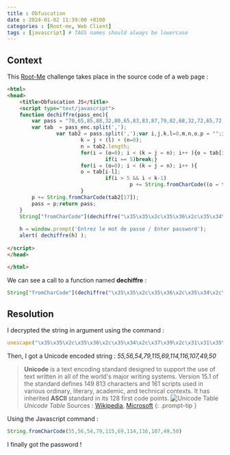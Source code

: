 ```yaml
---
title : Obfuscation
date : 2024-01-02 11:39:00 +0100
categories : [Root-me, Web Client]
tags : [javascript] # TAGS names should always be lowercase
---
```


## Context

This [Root-Me](https://www.root-me.org/?page=news&lang=en) challenge takes place in the source code of a web page :

```html
<html>
<head>
    <title>Obfuscation JS</title>
    <script type="text/javascript">
    function dechiffre(pass_enc){
        var pass = "70,65,85,88,32,80,65,83,83,87,79,82,68,32,72,65,72,65";
        var tab  = pass_enc.split(',');
                var tab2 = pass.split(',');var i,j,k,l=0,m,n,o,p = "";i = 0;j = tab.length;
                        k = j + (l) + (n=0);
                        n = tab2.length;
                        for(i = (o=0); i < (k = j = n); i++ ){o = tab[i-l];p += String.fromCharCode((o = tab2[i]));
                                if(i == 5)break;}
                        for(i = (o=0); i < (k = j = n); i++ ){
                        o = tab[i-l]; 
                                if(i > 5 && i < k-1)
                                        p += String.fromCharCode((o = tab2[i]));
                        }
        p += String.fromCharCode(tab2[17]);
        pass = p;return pass;
    }
    String["fromCharCode"](dechiffre("\x35\x35\x2c\x35\x36\x2c\x35\x34\x2c\x37\x39\x2c\x31\x31\x35\x2c\x36\x39\x2c\x31\x31\x34\x2c\x31\x31\x36\x2c\x31\x30\x37\x2c\x34\x39\x2c\x35\x30"));
    
    h = window.prompt('Entrez le mot de passe / Enter password');
    alert( dechiffre(h) );
    
</script>
</head>

</html>
```

We can see a call to a function named **dechiffre** : 
```javascript
String["fromCharCode"](dechiffre("\x35\x35\x2c\x35\x36\x2c\x35\x34\x2c\x37\x39\x2c\x31\x31\x35\x2c\x36\x39\x2c\x31\x31\x34\x2c\x31\x31\x36\x2c\x31\x30\x37\x2c\x34\x39\x2c\x35\x30"));
```

## Resolution

I decrypted the string in argument using the command :
```javascript
unescape("\x35\x35\x2c\x35\x36\x2c\x35\x34\x2c\x37\x39\x2c\x31\x31\x35\x2c\x36\x39\x2c\x31\x31\x34\x2c\x31\x31\x36\x2c\x31\x30\x37\x2c\x34\x39\x2c\x35\x30");
```

Then, I got a Unicode encoded string : *55,56,54,79,115,69,114,116,107,49,50*

> **Unicode** is a text encoding standard designed to support the use of text written in all of the world's major writing systems. Version 15.1 of the standard defines 149 813 characters and 161 scripts used in various ordinary, literary, academic, and technical contexts. It has inherited **ASCII** standard in its 128 first code points.
![Unicode Table](https://devblogs.microsoft.com/wp-content/uploads/sites/33/2019/02/command-line-backgrounder-ascii-600x393.png)
*Unicode Table* 
Sources : [Wikipedia](https://fr.wikipedia.org/wiki/Unicode), [Microsoft](https://devblogs.microsoft.com/commandline/windows-command-line-unicode-and-utf-8-output-text-buffer/) 
{: .prompt-tip }

Using the Javascript command : 
```javascript
String.fromCharCode(55,56,54,79,115,69,114,116,107,49,50)
```

I finally got the password ! 